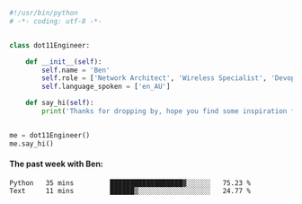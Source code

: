 ```python
#!/usr/bin/python
# -*- coding: utf-8 -*-


class dot11Engineer:

    def __init__(self):
        self.name = 'Ben'
        self.role = ['Network Architect', 'Wireless Specialist', 'Devops Engineer']
        self.language_spoken = ['en_AU']

    def say_hi(self):
        print('Thanks for dropping by, hope you find some inspiration from my work.')


me = dot11Engineer()
me.say_hi()
```

#### The past week with Ben:
<!--START_SECTION:waka-->

```text
Python   35 mins         ██████████████████▓░░░░░░   75.23 %
Text     11 mins         ██████▒░░░░░░░░░░░░░░░░░░   24.77 %
```

<!--END_SECTION:waka-->  



